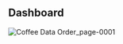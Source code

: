 ## Dashboard 


![Coffee Data Order_page-0001](https://github.com/user-attachments/assets/7d048f7e-4a08-48a2-818e-02c4f99ca629)
